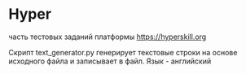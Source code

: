 # Hyper

часть тестовых заданий платформы https://hyperskill.org

Скрипт text_generator.py генерирует текстовые строки на основе исходного файла и записывает в файл. Язык - английский
